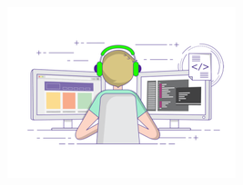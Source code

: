 <img align="right" alt="Coding" width="400" src="https://raw.githubusercontent.com/devSouvik/devSouvik/master/gif3.gif">

